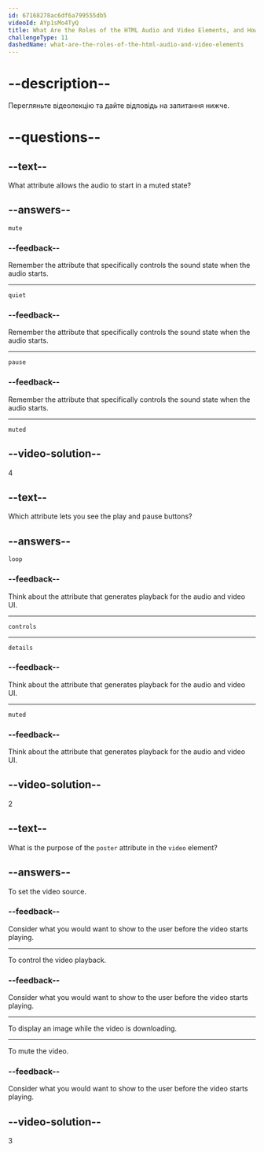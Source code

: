 ```yaml
---
id: 67168278ac6df6a799555db5
videoId: AYp1sMo4TyQ
title: What Are the Roles of the HTML Audio and Video Elements, and How Do They Work?
challengeType: 11
dashedName: what-are-the-roles-of-the-html-audio-and-video-elements
---
```


# --description--

Перегляньте відеолекцію та дайте відповідь на запитання нижче.

# --questions--

## --text--

What attribute allows the audio to start in a muted state?

## --answers--

`mute`

### --feedback--

Remember the attribute that specifically controls the sound state when the audio starts.

---

`quiet`

### --feedback--

Remember the attribute that specifically controls the sound state when the audio starts.

---

`pause`

### --feedback--

Remember the attribute that specifically controls the sound state when the audio starts.

---

`muted`

## --video-solution--

4

## --text--

Which attribute lets you see the play and pause buttons?

## --answers--

`loop`

### --feedback--

Think about the attribute that generates playback for the audio and video UI.

---

`controls`

---

`details`

### --feedback--

Think about the attribute that generates playback for the audio and video UI.

---

`muted`

### --feedback--

Think about the attribute that generates playback for the audio and video UI.

## --video-solution--

2

## --text--

What is the purpose of the `poster` attribute in the `video` element?

## --answers--

To set the video source.

### --feedback--

Consider what you would want to show to the user before the video starts playing.

---

To control the video playback.

### --feedback--

Consider what you would want to show to the user before the video starts playing.

---

To display an image while the video is downloading.

---

To mute the video.

### --feedback--

Consider what you would want to show to the user before the video starts playing.

## --video-solution--

3
